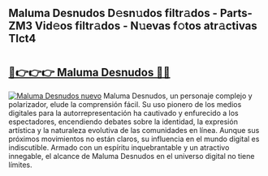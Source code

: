 ## Maluma Desnudos D𝚎sn𝚞dos filtr𝚊dos - Parts-ZM3 Vid𝚎os filtr𝚊dos - N𝚞evas f𝚘tos atr𝚊ctivas TIct4

# <h2><a href="http://mb1bcl.tromn.icu/?c=Maluma+Desnudos">🔗👉👉👉 Maluma Desnudos 🔗🔗</a></h2>

[![Maluma Desnudos nuevo](https://i.imgur.com/pEAQMta.gif)](http://mb1bcl.tromn.icu/?c=Maluma+Desnudos)
Maluma Desnudos, un personaje complejo y polarizador, elude la comprensión fácil. Su uso pionero de los medios digitales para la autorrepresentación ha cautivado y enfurecido a los espectadores, encendiendo debates sobre la identidad, la expresión artística y la naturaleza evolutiva de las comunidades en línea. Aunque sus próximos movimientos no están claros, su influencia en el mundo digital es indiscutible. Armado con un espíritu inquebrantable y un atractivo innegable, el alcance de Maluma Desnudos en el universo digital no tiene límites.
